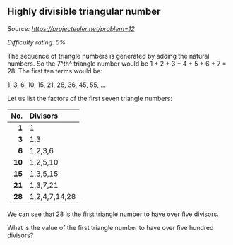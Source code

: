 Highly divisible triangular number
----------------------------------

*Source: https://projecteuler.net/problem=12*


*Difficulty rating: 5%*

The sequence of triangle numbers is generated by adding the natural
numbers. So the 7^th^ triangle number would be 1 + 2 + 3 + 4 + 5 + 6 + 7
= 28. The first ten terms would be:

1, 3, 6, 10, 15, 21, 28, 36, 45, 55, ...

Let us list the factors of the first seven triangle numbers:

|No.|Divisors|
|----:|:----|
|**1** | 1 |
|**3** | 1,3 |
|**6** | 1,2,3,6 |
|**10**| 1,2,5,10 |
|**15**| 1,3,5,15 |
|**21**| 1,3,7,21 |
|**28**| 1,2,4,7,14,28 |

We can see that 28 is the first triangle number to have over five divisors.

What is the value of the first triangle number to have over five hundred divisors?
